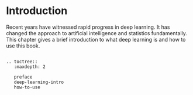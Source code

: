 # Introduction

Recent years have witnessed rapid progress in deep learning. It has changed the approach to artificial intelligence and statistics fundamentally. This chapter gives a brief introduction to what deep learning is and how to use this book.

```eval_rst

.. toctree::
   :maxdepth: 2

   preface
   deep-learning-intro
   how-to-use

```

